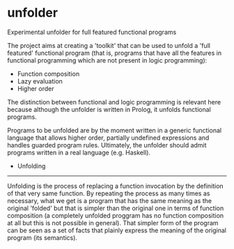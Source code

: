 unfolder
========

Experimental unfolder for full featured functional programs

The project aims at creating a 'toolkit' that can be used to unfold a 'full featured' functional program (that is, 
programs that have all the features in functional programming which are not present in logic programming):

- Function composition
- Lazy evaluation
- Higher order

The distinction between functional and logic programming is relevant here because although the unfolder is written in
Prolog, it unfolds functional programs. 

Programs to be unfolded are by the moment written in a generic functional language that allows higher order, partially
undefined expressions and handles guarded program rules. Ultimately, the unfolder should admit programs written in a
real language (e.g. Haskell).

* Unfolding
-----------

Unfolding is the process of replacing a function invocation by the definition of that very same function. By repeating
the process as many times as necessary, what we get is a program that has the same meaning as the original 'folded'
but that is simpler than the original one in terms of function composition (a completely unfolded proggram has no
function composition at all but this is not possible in general). That simpler form of the program can be seen as a set
of facts that plainly express the meaning of the original program (its semantics).



